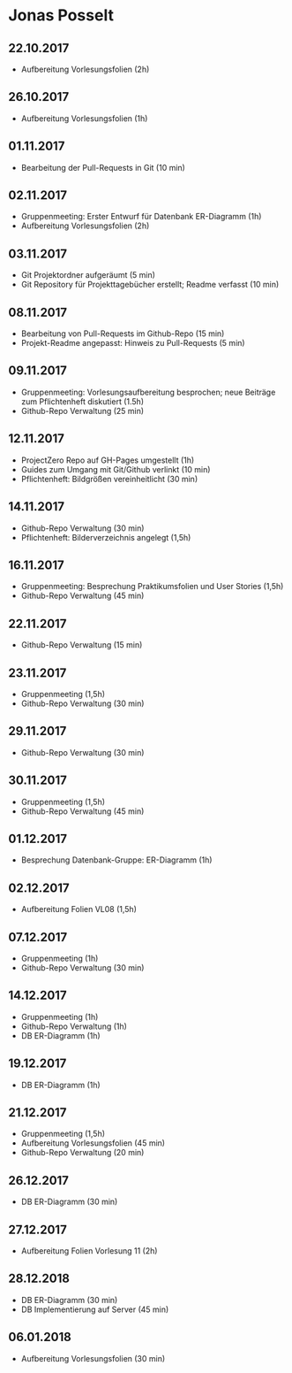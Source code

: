 # Jonas Posselt

## 22.10.2017

- Aufbereitung Vorlesungsfolien (2h)

## 26.10.2017

- Aufbereitung Vorlesungsfolien (1h)

## 01.11.2017

- Bearbeitung der Pull-Requests in Git (10 min)


## 02.11.2017

- Gruppenmeeting: Erster Entwurf für Datenbank ER-Diagramm (1h)
- Aufbereitung Vorlesungsfolien (2h)

## 03.11.2017

- Git Projektordner aufgeräumt (5 min)
- Git Repository für Projekttagebücher erstellt; Readme verfasst (10 min)

## 08.11.2017

- Bearbeitung von Pull-Requests im Github-Repo (15 min)
- Projekt-Readme angepasst: Hinweis zu Pull-Requests (5 min)

## 09.11.2017

- Gruppenmeeting: Vorlesungsaufbereitung besprochen; neue Beiträge zum Pflichtenheft diskutiert (1.5h)
- Github-Repo Verwaltung (25 min)

## 12.11.2017

- ProjectZero Repo auf GH-Pages umgestellt (1h)
- Guides zum Umgang mit Git/Github verlinkt (10 min)
- Pflichtenheft: Bildgrößen vereinheitlicht (30 min)

## 14.11.2017

- Github-Repo Verwaltung (30 min)
- Pflichtenheft: Bilderverzeichnis angelegt (1,5h)

## 16.11.2017

- Gruppenmeeting: Besprechung Praktikumsfolien und User Stories (1,5h)
- Github-Repo Verwaltung (45 min)

## 22.11.2017

- Github-Repo Verwaltung (15 min)

## 23.11.2017

- Gruppenmeeting (1,5h)
- Github-Repo Verwaltung (30 min)

## 29.11.2017

- Github-Repo Verwaltung (30 min)

## 30.11.2017

- Gruppenmeeting (1,5h)
- Github-Repo Verwaltung (45 min)

## 01.12.2017

- Besprechung Datenbank-Gruppe: ER-Diagramm (1h)

## 02.12.2017

- Aufbereitung Folien VL08 (1,5h)

## 07.12.2017

- Gruppenmeeting (1h)
- Github-Repo Verwaltung (30 min)

## 14.12.2017

- Gruppenmeeting (1h)
- Github-Repo Verwaltung (1h)
- DB ER-Diagramm (1h)

## 19.12.2017

- DB ER-Diagramm (1h)

## 21.12.2017

- Gruppenmeeting (1,5h)
- Aufbereitung Vorlesungsfolien (45 min)
- Github-Repo Verwaltung (20 min)

## 26.12.2017

- DB ER-Diagramm (30 min)

## 27.12.2017

- Aufbereitung Folien Vorlesung 11  (2h)

## 28.12.2018

- DB ER-Diagramm (30 min)
- DB Implementierung auf Server (45 min)

## 06.01.2018

- Aufbereitung Vorlesungsfolien (30 min)